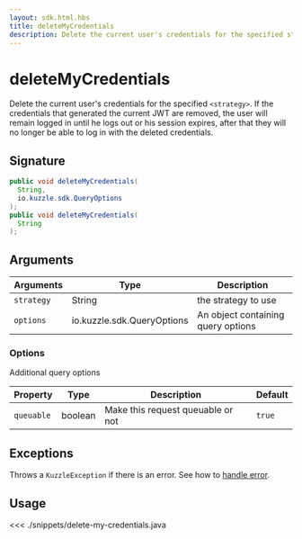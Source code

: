 ```yaml
---
layout: sdk.html.hbs
title: deleteMyCredentials
description: Delete the current user's credentials for the specified strategy
---
```


# deleteMyCredentials

Delete the current user's credentials for the specified `<strategy>`. If the credentials that generated the current JWT are removed, the user will remain logged in until he logs out or his session expires, after that they will no longer be able to log in with the deleted credentials.

## Signature

```java
public void deleteMyCredentials(
  String,
  io.kuzzle.sdk.QueryOptions
);
public void deleteMyCredentials(
  String
);
```

## Arguments

| Arguments  | Type                       | Description                        |
| ---------- | -------------------------- | ---------------------------------- |
| `strategy` | String                     | the strategy to use                |
| `options`  | io.kuzzle.sdk.QueryOptions | An object containing query options |

### **Options**

Additional query options

| Property   | Type    | Description                       | Default |
| ---------- | ------- | --------------------------------- | ------- |
| `queuable` | boolean | Make this request queuable or not | `true`  |

## Exceptions

Throws a `KuzzleException` if there is an error. See how to [handle error](/sdk/java/1/essentials/error-handling/).

## Usage

<<< ./snippets/delete-my-credentials.java
